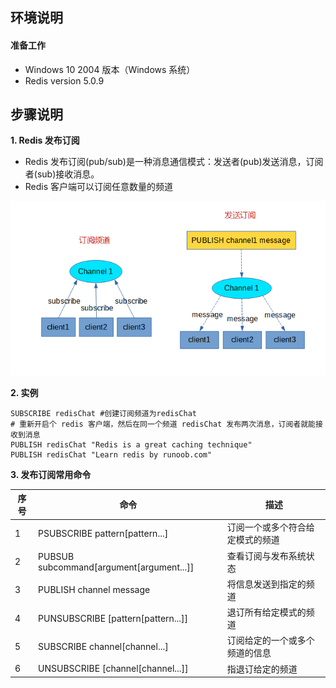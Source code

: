 ## **环境说明**

#### 准备工作

- Windows 10 2004 版本（Windows 系统）
- Redis version 5.0.9

## **步骤说明**

**1. Redis 发布订阅**

- Redis 发布订阅(pub/sub)是一种消息通信模式：发送者(pub)发送消息，订阅者(sub)接收消息。
- Redis 客户端可以订阅任意数量的频道

![发布订阅](../../img/cach_img/re3.png)

**2. 实例**

```@cmd
SUBSCRIBE redisChat #创建订阅频道为redisChat
# 重新开启个 redis 客户端，然后在同一个频道 redisChat 发布两次消息，订阅者就能接收到消息
PUBLISH redisChat "Redis is a great caching technique"
PUBLISH redisChat "Learn redis by runoob.com"
```

**3. 发布订阅常用命令**

| 序号 | 命令                                     | 描述                             |
| ---- | ---------------------------------------- | -------------------------------- |
| 1    | PSUBSCRIBE pattern[pattern...]           | 订阅一个或多个符合给定模式的频道 |
| 2    | PUBSUB subcommand[argument[argument...]] | 查看订阅与发布系统状态           |
| 3    | PUBLISH channel message                  | 将信息发送到指定的频道           |
| 4    | PUNSUBSCRIBE [pattern[pattern...]]       | 退订所有给定模式的频道           |
| 5    | SUBSCRIBE channel[channel...]            | 订阅给定的一个或多个频道的信息   |
| 6    | UNSUBSCRIBE [channel[channel...]]        | 指退订给定的频道                 |
